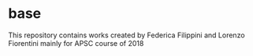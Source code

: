 # base

This repository contains works created by Federica Filippini and Lorenzo Fiorentini mainly for APSC course of 2018

